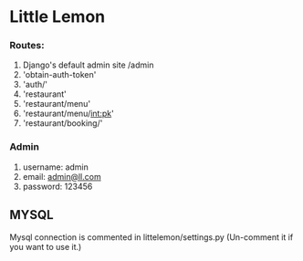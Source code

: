 # Little Lemon

### Routes:
1. Django's default admin site /admin
2. 'obtain-auth-token'
3. 'auth/'
4. 'restaurant'
5. 'restaurant/menu'
6. 'restaurant/menu/<int:pk>'
7. 'restaurant/booking/'

### Admin
1. username: admin
2. email: admin@ll.com
3. password: 123456

## MYSQL
Mysql connection is commented in littelemon/settings.py (Un-comment it if you want to use it.)